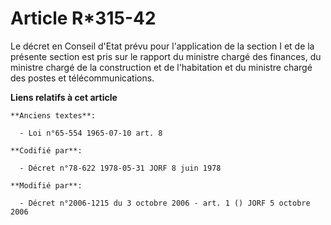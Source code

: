 # Article R*315-42

Le décret en Conseil d'Etat prévu pour l'application de la section I et de la présente section est pris sur le rapport du
ministre chargé des finances, du ministre chargé de la construction et de l'habitation et du ministre chargé des postes et
télécommunications.

**Liens relatifs à cet article**

	**Anciens textes**:

	  - Loi n°65-554 1965-07-10 art. 8

	**Codifié par**:

	  - Décret n°78-622 1978-05-31 JORF 8 juin 1978

	**Modifié par**:

	  - Décret n°2006-1215 du 3 octobre 2006 - art. 1 () JORF 5 octobre 2006
